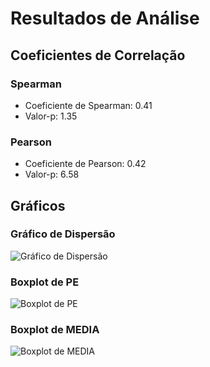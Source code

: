 # Resultados de Análise

## Coeficientes de Correlação

### Spearman
- Coeficiente de Spearman: 0.41
- Valor-p: 1.35

### Pearson
- Coeficiente de Pearson: 0.42
- Valor-p: 6.58

## Gráficos

### Gráfico de Dispersão
![Gráfico de Dispersão](graficos/dispersao.png)
### Boxplot de PE
![Boxplot de PE](graficos/boxplot_pe.png)
### Boxplot de MEDIA
![Boxplot de MEDIA](graficos/boxplot_media.png)

